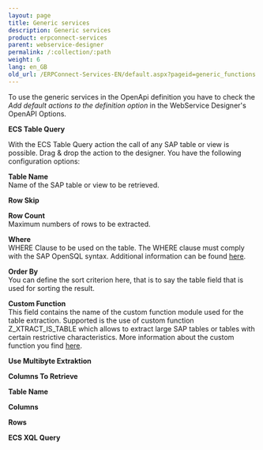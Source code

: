 ```yaml
---
layout: page
title: Generic services
description: Generic services
product: erpconnect-services
parent: webservice-designer
permalink: /:collection/:path
weight: 6
lang: en_GB
old_url: /ERPConnect-Services-EN/default.aspx?pageid=generic_functions
---
```


To use the generic services in the OpenApi definition you have to check the *Add default actions to the definition option* in the WebService Designer's OpenAPI Options.


**ECS Table Query**
 
With the ECS Table Query action the call of any SAP table or view is possible. Drag & drop the action to the designer. You have the following configuration options:

**Table Name**<br>
Name of the SAP table or view to be retrieved.

**Row Skip**


**Row Count**<br>
Maximum numbers of rows to be extracted. 

**Where**<br>
WHERE Clause to be used on the table. The WHERE clause must comply with the SAP OpenSQL syntax. Additional information can be found [here](../../ecs/webservice-designer/soap-web-services/operation-with-sap-table/where-clause).

**Order By**<br>
You can define the sort criterion here, that is to say the table field that is used for sorting the result. 

**Custom Function**<br>
This field contains the name of the custom function module used for the table extraction. Supported is the use of custom function Z_XTRACT_IS_TABLE which allows to extract large SAP tables or tables with certain restrictive characteristics. More information about the custom function you find [here](../../sap-customizing/custom-function-module-for-table-compression). 

**Use Multibyte Extraktion**

 
**Columns To Retrieve**


**Table Name**


**Columns**


**Rows**


**ECS XQL Query**

